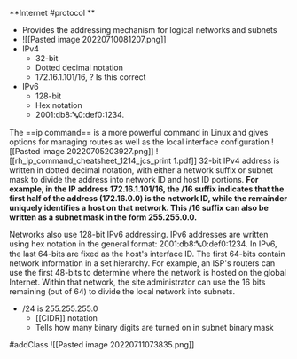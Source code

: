 **Internet #protocol **
- Provides the addressing mechanism for logical networks and subnets
- ![[Pasted image 20220710081207.png]]
- IPv4
	- 32-bit
	- Dotted decimal notation
	-  172.16.1.101/16, ?  Is this correct
- IPv6
	- 128-bit
	- Hex notation
	- 2001:db8::abc:0:def0:1234. 

The ==ip command== is a more powerful command in Linux and gives options for managing routes as well as the local interface configuration
![[Pasted image 20220705203927.png]]
![[rh_ip_command_cheatsheet_1214_jcs_print 1.pdf]]
32-bit IPv4 address is written in dotted decimal notation, with either a network suffix or subnet mask to divide the address into network ID and host ID portions. **For example, in the IP address 172.16.1.101/16, the /16 suffix indicates that the first half of the address (172.16.0.0) is the network ID, while the remainder uniquely identifies a host on that network. This /16 suffix can also be written as a subnet mask in the form 255.255.0.0.**

Networks also use 128-bit IPv6 addressing. IPv6 addresses are written using hex notation in the general format: 2001:db8::abc:0:def0:1234. In IPv6, the last 64-bits are fixed as the host's interface ID. The first 64-bits contain network information in a set hierarchy. For example, an ISP's routers can use the first 48-bits to determine where the network is hosted on the global Internet. Within that network, the site administrator can use the 16 bits remaining (out of 64) to divide the local network into subnets.

- /24 is 255.255.255.0
	- [[CIDR]] notation
	- Tells how many binary digits are turned on in subnet binary mask

#addClass 
![[Pasted image 20220711073835.png]]